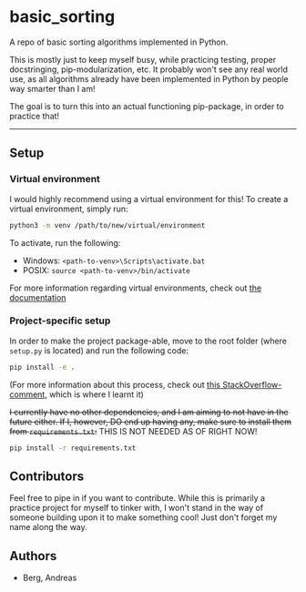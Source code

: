 # basic_sorting
A repo of basic sorting algorithms implemented in Python.

This is mostly just to keep myself busy, while practicing testing, proper docstringing, pip-modularization, etc. It probably won't see any real world use, as all algorithms already have been implemented in Python by people way smarter than I am!

The goal is to turn this into an actual functioning pip-package, in order to practice that!

---

## Setup
### Virtual environment
I would highly recommend using a virtual environment for this! To create a virtual environment, simply run:
```bash
python3 -m venv /path/to/new/virtual/environment
```
To activate, run the following:
 * Windows: `<path-to-venv>\Scripts\activate.bat`
 * POSIX: `source <path-to-venv>/bin/activate`

For more information regarding virtual environments, check out [the documentation](https://docs.python.org/3/library/venv.html)

### Project-specific setup
In order to make the project package-able, move to the root folder (where `setup.py` is located) and run the following code:
```bash
pip install -e .
```

(For more information about this process, check out [this StackOverflow-comment](https://stackoverflow.com/questions/6323860/sibling-package-imports/50193944#50193944), which is where I learnt it)

~~I currently have no other dependencies, and I am aiming to not have in the future either. If I, however, DO end up having any, make sure to install them from `requirements.txt`:~~
THIS IS NOT NEEDED AS OF RIGHT NOW!
```bash
pip install -r requirements.txt
```

## Contributors
Feel free to pipe in if you want to contribute. While this is primarily a practice project for myself to tinker with, I won't stand in the way of someone building upon it to make something cool! Just don't forget my name along the way.

## Authors
* Berg, Andreas

